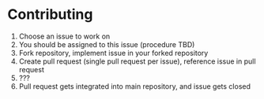 # Contributing
1. Choose an issue to work on
2. You should be assigned to this issue (procedure TBD)
3. Fork repository, implement issue in your forked repository
4. Create pull request (single pull request per issue), reference issue in pull request
5.  ???
6.  Pull request gets integrated into main repository, and issue gets closed
